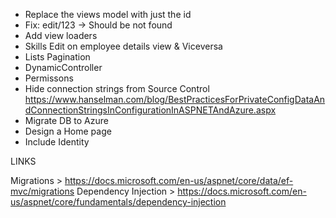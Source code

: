- Replace the views model with just the id
- Fix: edit/123 -> Should be not found
- Add view loaders
- Skills Edit on employee details view & Viceversa
- Lists Pagination
- DynamicController
- Permissons
- Hide connection strings from Source Control
	https://www.hanselman.com/blog/BestPracticesForPrivateConfigDataAndConnectionStringsInConfigurationInASPNETAndAzure.aspx
- Migrate DB to Azure
- Design a Home page
- Include Identity

LINKS

Migrations > https://docs.microsoft.com/en-us/aspnet/core/data/ef-mvc/migrations
Dependency Injection > https://docs.microsoft.com/en-us/aspnet/core/fundamentals/dependency-injection
